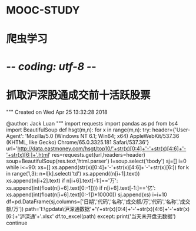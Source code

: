 # MOOC-STUDY
# 爬虫学习
# -*- coding: utf-8 -*-
# 抓取沪深股通成交前十活跃股票
"""
Created on Wed Apr 25 13:32:28 2018

@author: Jack Luan
"""
import requests
import pandas as pd
from bs4 import BeautifulSoup
def hsgt(m,n):
    for x in range(m,n):
        try:
            header={'User-Agent': 'Mozilla/5.0 (Windows NT 6.1; Win64; x64) AppleWebKit/537.36 (KHTML, like Gecko) Chrome/65.0.3325.181 Safari/537.36'}
            url='http://data.eastmoney.com/hsgt/top10/'+str(x)[0:4]+'-'+str(x)[4:6]+'-'+str(x)[6:]+'.html'
            res=requests.get(url,headers=header)
            soup=BeautifulSoup(res.text,'html.parser')
            l=soup.select('tbody')
            sj=[]
            i=0
            while i<=90:
                xs=[]
                xs.append(str(x)[0:4]+'-'+str(x)[4:6]+'-'+str(x)[6:])
                for k in range(1,3):
                    n=l[k].select('td')
                    xs.append((n[i+1].text))
                    xs.append(n[i+2].text)
                    if n[i+6].text[-1:]=='万':
                        xs.append(int(float(n[i+6].text[0:-1])))
                    if n[i+6].text[-1:]=='亿':
                        xs.append(int(float(n[i+6].text[0:-1])*10000))
                sj.append(xs)
                i=i+10
            df=pd.DataFrame(sj,columns=['日期','代码','名称','成交额/万','代码','名称','成交额/万'])
            path='I:\gpdata\沪深通数据'+'\\'+str(x)[0:4]+'-'+str(x)[4:6]+'-'+str(x)[6:]+'沪深通'+'.xlsx'
            df.to_excel(path)
        except:
            print('当天未开盘无数据')
            continue
